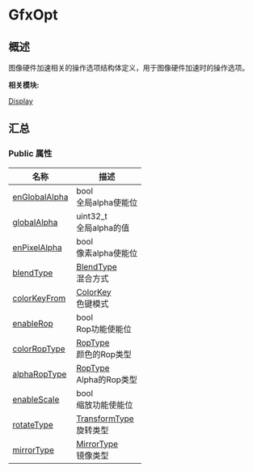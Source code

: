 # GfxOpt


## 概述

图像硬件加速相关的操作选项结构体定义，用于图像硬件加速时的操作选项。

**相关模块:**

[Display](_display.md)


## 汇总


### Public 属性

  | 名称 | 描述 | 
| -------- | -------- |
| [enGlobalAlpha](_display.md#englobalalpha-22) | bool<br/>全局alpha使能位 | 
| [globalAlpha](_display.md#globalalpha) | uint32_t<br/>全局alpha的值 | 
| [enPixelAlpha](_display.md#enpixelalpha-22) | bool<br/>像素alpha使能位 | 
| [blendType](_display.md#blendtype) | [BlendType](_display.md#blendtype)<br/>混合方式 | 
| [colorKeyFrom](_display.md#colorkeyfrom) | [ColorKey](_display.md#colorkey)<br/>色键模式 | 
| [enableRop](_display.md#enablerop) | bool<br/>Rop功能使能位 | 
| [colorRopType](_display.md#colorroptype) | [RopType](_display.md#roptype)<br/>颜色的Rop类型 | 
| [alphaRopType](_display.md#alpharoptype) | [RopType](_display.md#roptype)<br/>Alpha的Rop类型 | 
| [enableScale](_display.md#enablescale) | bool<br/>缩放功能使能位 | 
| [rotateType](_display.md#rotatetype) | [TransformType](_display.md#transformtype)<br/>旋转类型 | 
| [mirrorType](_display.md#mirrortype) | [MirrorType](_display.md#mirrortype)<br/>镜像类型 | 
